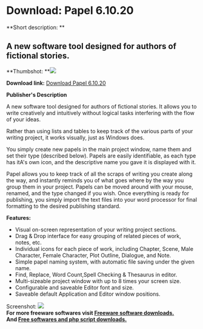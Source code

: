 # Download: Papel 6.10.20

**Short description: **

## A new software tool designed for authors of fictional stories.

  
**Thumbshot: **![](http://www.freewarefiles.com/screenshot/papel_md.gif)   
  
**Download link:** [Download Papel 6.10.20](http://freesoftwares.boysofts.com/Papel_program_20709.html)  
  

**Publisher's Description**  
  

A new software tool designed for authors of fictional stories. It allows you
to write creatively and intuitively without logical tasks interfering with the
flow of your ideas.

Rather than using lists and tables to keep track of the various parts of your
writing project, it works visually, just as Windows does.

You simply create new papels in the main project window, name them and set
their type (described below). Papels are easily identifiable, as each type has
itA's own icon, and the descriptive name you gave it is displayed with it.

Papel allows you to keep track of all the scraps of writing you create along
the way, and instantly reminds you of what goes where by the way you group
them in your project. Papels can be moved around with your mouse, renamed, and
the type changed if you wish. Once everything is ready for publishing, you
simply import the text files into your word processor for final formatting to
the desired publishing standard.

**Features:**

  * Visual on-screen representation of your writing project sections. 
  * Drag & Drop interface for easy grouping of related pieces of work, notes, etc. 
  * Individual icons for each piece of work, including Chapter, Scene, Male Character, Female Character, Plot Outline, Dialogue, and Note. 
  * Simple papel naming system, with automatic file saving under the given name. 
  * Find, Replace, Word Count,Spell Checking & Thesaurus in editor. 
  * Multi-sizeable project window with up to 8 times your screen size. 
  * Configurable and saveable Editor font and size. 
  * Saveable default Application and Editor window positions. 

  
  
Screenshot: ![](http://www.freewarefiles.com/screenshot/papel.gif)  
**For more freeware softwares visit [Freeware software downloads.](http://freesoftwares.boysofts.com/)**   
**And [Free softwares and php script downloads.](http://www.boysofts.com/)**

